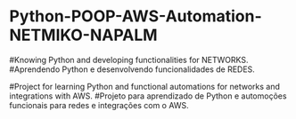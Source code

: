 # Python-POOP-AWS-Automation-NETMIKO-NAPALM
#Knowing Python and developing functionalities for NETWORKS.
#Aprendendo Python e desenvolvendo funcionalidades de REDES.

#Project for learning Python and functional automations for networks and integrations with AWS.
#Projeto para aprendizado de Python e automoções funcionais para redes e integrações com o AWS.
